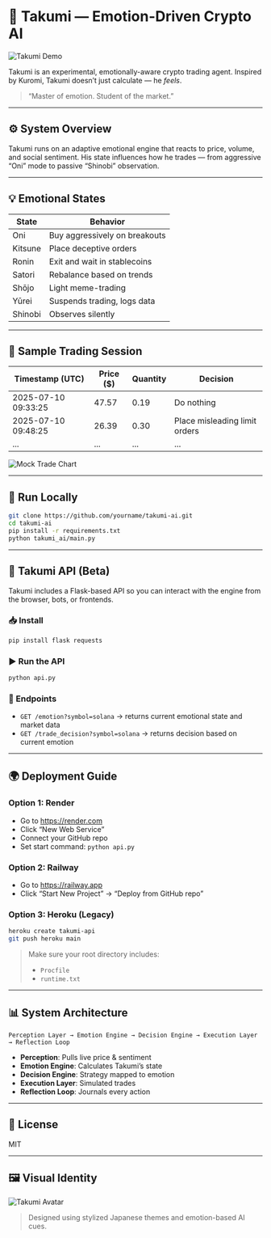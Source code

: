 # 🧠 Takumi — Emotion-Driven Crypto AI

![Takumi Demo](assets/takumi_demo.gif)

Takumi is an experimental, emotionally-aware crypto trading agent. Inspired by Kuromi, Takumi doesn’t just calculate — he *feels*.

> “Master of emotion. Student of the market.”

---

## ⚙️ System Overview

Takumi runs on an adaptive emotional engine that reacts to price, volume, and social sentiment. His state influences how he trades — from aggressive “Oni” mode to passive “Shinobi” observation.

---

## 💡 Emotional States

| State    | Behavior                          |
|----------|-----------------------------------|
| Oni      | Buy aggressively on breakouts     |
| Kitsune  | Place deceptive orders            |
| Ronin    | Exit and wait in stablecoins      |
| Satori   | Rebalance based on trends         |
| Shōjo    | Light meme-trading                |
| Yūrei    | Suspends trading, logs data       |
| Shinobi  | Observes silently                 |

---

## 🔁 Sample Trading Session

| Timestamp (UTC)       | Price ($) | Quantity | Decision                          |
|------------------------|-----------|----------|-----------------------------------|
| 2025-07-10 09:33:25 | 47.57     | 0.19     | Do nothing |
| 2025-07-10 09:48:25 | 26.39     | 0.30     | Place misleading limit orders |
| ...                  | ...       | ...      | ...                               |

![Mock Trade Chart](assets/trade_chart.png)

---

## 🚀 Run Locally

```bash
git clone https://github.com/yourname/takumi-ai.git
cd takumi-ai
pip install -r requirements.txt
python takumi_ai/main.py
```

---

## 📡 Takumi API (Beta)

Takumi includes a Flask-based API so you can interact with the engine from the browser, bots, or frontends.

### 📥 Install

```bash
pip install flask requests
```

### ▶️ Run the API

```bash
python api.py
```

### 🔧 Endpoints

- `GET /emotion?symbol=solana` → returns current emotional state and market data
- `GET /trade_decision?symbol=solana` → returns decision based on current emotion

---

## 🌍 Deployment Guide

### Option 1: **Render**

- Go to https://render.com
- Click “New Web Service”
- Connect your GitHub repo
- Set start command: `python api.py`

### Option 2: **Railway**

- Go to https://railway.app
- Click “Start New Project” → “Deploy from GitHub repo”

### Option 3: **Heroku (Legacy)**

```bash
heroku create takumi-api
git push heroku main
```

> Make sure your root directory includes:
> - `Procfile`
> - `runtime.txt`

---

## 📊 System Architecture

```
Perception Layer → Emotion Engine → Decision Engine → Execution Layer → Reflection Loop
```

- **Perception**: Pulls live price & sentiment
- **Emotion Engine**: Calculates Takumi’s state
- **Decision Engine**: Strategy mapped to emotion
- **Execution Layer**: Simulated trades
- **Reflection Loop**: Journals every action

---

## 📄 License

MIT

---

## 🖼️ Visual Identity

![Takumi Avatar](assets/takumi_avatar.png)

> Designed using stylized Japanese themes and emotion-based AI cues.
